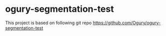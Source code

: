 # ogury-segmentation-test

This project is based on following git repo https://github.com/Ogury/ogury-segmentation-test

